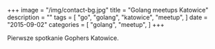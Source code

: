 +++
image = "/img/contact-bg.jpg"
title = "Golang meetups Katowice"
description = ""
tags = [
    "go",
    "golang",
    "katowice",
    "meetup",
]
date = "2015-09-02"
categories = [
    "golang",
    "meetup",
]
+++

Pierwsze spotkanie Gophers Katowice.
